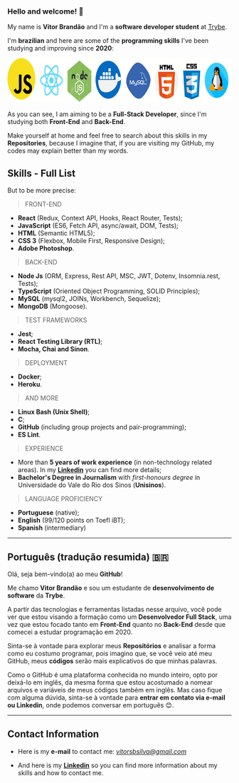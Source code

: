 ### Hello and welcome! 👋

My name is **Vitor Brandão** and I'm a **software developer student** at [Trybe](https://www.betrybe.com/). 

I'm **brazilian** and here are some of the **programming skills** I've been studying and improving since **2020**:

<img src="my-skills-template.png" alt="my-skills" width="700" height="100" />

As you can see, I am aiming to be a **Full-Stack Developer**, since I'm studying both **Front-End** and **Back-End**. 

Make yourself at home and feel free to search about this skills in my **Repositories**, because I imagine that, if you are visiting my GitHub, my codes may explain better than my words. 

Skills - Full List
---------

But to be more precise:

> FRONT-END
- **React** (Redux, Context API, Hooks, React Router, Tests);
- **JavaScript** (ES6, Fetch API, async/await, DOM, Tests);
- **HTML** (Semantic HTML5);
- **CSS 3** (Flexbox, Mobile First, Responsive Design);
- **Adobe Photoshop**.


> BACK-END
- **Node Js** (ORM, Express, Rest API, MSC, JWT, Dotenv, Insomnia.rest, Tests);
- **TypeScript** (Oriented Object Programming, SOLID Principles);
- **MySQL** (mysql2, JOINs, Workbench, Sequelize);
- **MongoDB** (Mongoose).


> TEST FRAMEWORKS
- **Jest**;
- **React Testing Library (RTL)**;
- **Mocha, Chai and Sinon**.


> DEPLOYMENT
- **Docker**;
- **Heroku**.

> AND MORE
- **Linux Bash (Unix Shell)**;
- **C**;
- **GitHub** (including group projects and pair-programming);
- **ES Lint**.

> EXPERIENCE
- More than **5 years of work experience** (in non-technology related areas). In my **[Linkedin](https://www.linkedin.com/in/vitorbrandao-silva/)** you can find more details;
- **Bachelor's Degree in Journalism** with *first-honours degree* in Universidade do Vale do Rio dos Sinos (**Unisinos**).

> LANGUAGE PROFICIENCY
- **Portuguese** (native);
- **English** (99/120 points on Toefl iBT);
- **Spanish** (intermediary)

---
## Português (tradução resumida) :brazil:

Olá, seja bem-vindo(a) ao meu **GitHub**!

Me chamo **Vitor Brandão** e sou um estudante de **desenvolvimento de software** da **Trybe**.

A partir das tecnologias e ferramentas listadas nesse arquivo, você pode ver que estou visando a formação como um **Desenvolvedor Full Stack**, uma vez que estou focado tanto em **Front-End** quanto no **Back-End** desde que comecei a estudar programação em 2020. 

Sinta-se à vontade para explorar meus **Repositórios** e analisar a forma como eu costumo programar, pois imagino que, se você veio até meu GitHub, meus **códigos** serão mais explicativos do que minhas palavras. 

Como o GitHub é uma plataforma conhecida no mundo inteiro, opto por deixá-lo em inglês, da mesma forma que estou acostumado a nomear arquivos e variáveis de meus códigos também em inglês. Mas caso fique com alguma dúvida, sinta-se à vontade para **entrar em contato via e-mail ou Linkedin**, onde podemos conversar em português :blush:.

---

Contact Information
---------

* Here is my **e-mail** to contact me: *vitorsbsilva@gmail.com*

* And here is my **[Linkedin](https://www.linkedin.com/in/vitorbrandao-silva/)** so you can find more information about my skills and how to contact me.  
